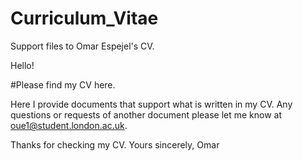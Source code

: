 # Curriculum_Vitae
Support files to Omar Espejel's CV.

Hello!

#Please find my CV here.

Here I provide documents that support what is written in my CV. Any questions or requests of another document please let me know at oue1@student.london.ac.uk.

Thanks for checking my CV.
Yours sincerely,
Omar
